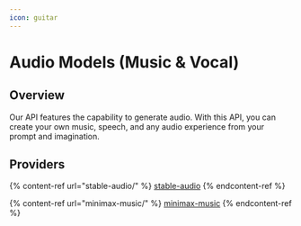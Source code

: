 ```yaml
---
icon: guitar
---
```


# Audio Models (Music & Vocal)

## Overview

Our API features the capability to generate audio. With this API, you can create your own music, speech, and any audio experience from your prompt and imagination.

## Providers

{% content-ref url="stable-audio/" %}
[stable-audio](stable-audio/)
{% endcontent-ref %}

{% content-ref url="minimax-music/" %}
[minimax-music](minimax-music/)
{% endcontent-ref %}
